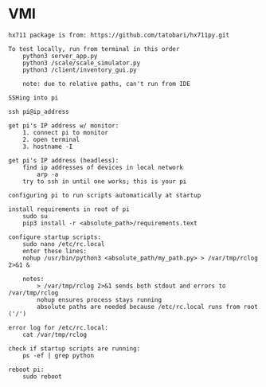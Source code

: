 # VMI

    hx711 package is from: https://github.com/tatobari/hx711py.git

    To test locally, run from terminal in this order
        python3 server_app.py
        python3 /scale/scale_simulator.py
        python3 /client/inventory_gui.py
        
        note: due to relative paths, can't run from IDE

    SSHing into pi

    ssh pi@ip_address
    
    get pi's IP address w/ monitor: 
        1. connect pi to monitor
        2. open terminal
        3. hostname -I
    
    get pi's IP address (headless):
        find ip addresses of devices in local network
            arp -a
        try to ssh in until one works; this is your pi

    configuring pi to run scripts automatically at startup

    install requirements in root of pi
        sudo su
        pip3 install -r <absolute_path>/requirements.text
    
    configure startup scripts:
        sudo nano /etc/rc.local
        enter these lines:
        nohup /usr/bin/python3 <absolute_path/my_path.py> > /var/tmp/rclog 2>&1 &
        
        notes:  
            > /var/tmp/rclog 2>&1 sends both stdout and errors to /var/tmp/rclog
            nohup ensures process stays running
            absolute paths are needed because /etc/rc.local runs from root ('/')
            
    error log for /etc/rc.local:
        cat /var/tmp/rclog
        
    check if startup scripts are running:
        ps -ef | grep python
    
    reboot pi:
        sudo reboot
